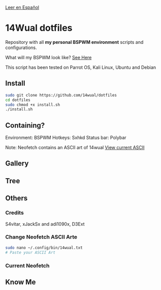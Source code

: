 [Leer en Español](https://GitHub.com/14wual/dotfiles/read/spanish.md)

# 14Wual dotfiles

Repository with all **my personal BSPWM environment** scripts and configurations.

What will my BSPWM look like? [See Here](https://github.com/14wual/dotfiles/main/README.md#gallery)

This script has been tested on Parrot OS, Kali Linux, Ubuntu and Debian

## Install

```bash
sudo git clone https://github.com/14wual/dotfiles
cd dotfiles
sudo chmod +x install.sh
./install.sh
```

## Containing?

Environment: BSPWM
Hotkeys: Sxhkd
Status bar: Polybar

Note: Neofetch contains an ASCII art of 14wual [View current ASCII](https://github.com/14wual/dotfiles/main/README.md#current-neofetch)

## Gallery

## Tree

## Others

### Credits
S4vitar, xJackSx and adi1090x, D3Ext

### Change Neofetch ASCII Arte

```bash
sudo nano ~/.config/bin/14wual.txt
# Paste your ASCII Art 
```

### Current Neofetch

## Know Me
